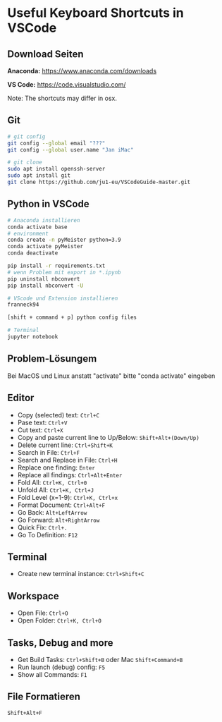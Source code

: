 # Useful Keyboard Shortcuts in VSCode

## Download Seiten

**Anaconda:** <https://www.anaconda.com/downloads>

**VS Code:** <https://code.visualstudio.com/>

Note: The shortcuts may differ in osx.

## Git

```bash
# git config
git config --global email "???"
git config --global user.name "Jan iMac"

# git clone
sudo apt install openssh-server
sudo apt install git
git clone https://github.com/ju1-eu/VSCodeGuide-master.git
```

## Python in VSCode

```bash
# Anaconda installieren
conda activate base
# environment
conda create -n pyMeister python=3.9
conda activate pyMeister
conda deactivate

pip install -r requirements.txt
# wenn Problem mit export in *.ipynb
pip uninstall nbconvert
pip install nbconvert -U

# VScode und Extension installieren
franneck94

[shift + command + p] python config files

# Terminal
jupyter notebook
```

## Problem-Lösungem

Bei MacOS und Linux anstatt "activate" bitte "conda activate" eingeben

## Editor

- Copy (selected) text: `Ctrl+C`
- Pase text: `Ctrl+V`
- Cut text: `Ctrl+X`
- Copy and paste current line to Up/Below: `Shift+Alt+(Down/Up)`
- Delete current line: `Ctrl+Shift+K`
- Search in File: `Ctrl+F`
- Search and Replace in File: `Ctrl+H`
- Replace one finding: `Enter`
- Replace all findings: `Ctrl+Alt+Enter`
- Fold All: `Ctrl+K, Ctrl+0`
- Unfold All: `Ctrl+K, Ctrl+J`
- Fold Level (x=1-9): `Ctrl+K, Ctrl+x`
- Format Document: `Ctrl+Alt+F`
- Go Back: `Alt+LeftArrow`
- Go Forward: `Alt+RightArrow`
- Quick Fix: `Ctrl+.`
- Go To Definition: `F12`

## Terminal

- Create new terminal instance: `Ctrl+Shift+C`

## Workspace

- Open File: `Ctrl+O`
- Open Folder: `Ctrl+K, Ctrl+O`

## Tasks, Debug and more

- Get Build Tasks: `Ctrl+Shift+B` oder Mac `Shift+Command+B`
- Run launch (debug) config: `F5`
- Show all Commands: `F1`

## File Formatieren

`Shift+Alt+F`
